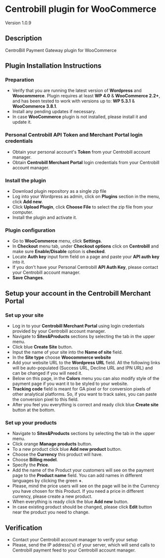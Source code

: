 # Centrobill plugin for WooCommerce  
Version 1.0.9
## Description
CentroBill Payment Gateway plugin for WooCommerce   




##  Plugin Installation Instructions  

### Preparation 
* Verify that you are running the latest version of __Wordpress__ and __Woocommerce__. Plugin requires at least __WP 4.0__  & __WooCommerce 2.2+__, and has been tested to work with versions up to: __WP 5.3.1__ & __WooCommerce 3.8.1__.
* Install any pending updates if necessary. 
* In case __WooCommerce__ plugin is not installed, please install it and update it.

### Personal Centrobill API Token and Merchant Portal login credentials
* Obtain your personal account's __Token__ from your Centrobill account manager.
* Obtain __Centrobill Merchant Portal__ login credentials from your Centrobill account manager.

### Install the plugin 
* Download plugin repository as a single zip file 
* Log into your Wordpress as admin, click on __Plugins__ section in the menu, click __Add new__. 
* Click __Upload Plugin__, click __Choose File__ to select the zip file from your computer. 
* Install the plugin and activate it.  

### Plugin configuration 
* Go to __WooCommerce__ menu, click __Settings__. 
* In __Checkout__ menu tab, under __Checkout options__ click on __Centrobill__ and make sure __Enable/Disable__ option is __checked__. 
* Locate __Auth key__ input form field on a page and paste your __API auth key__ into it. 
* If you don't have your Personal Centrobill __API Auth Key__, please contact your Centrobill account manager.
* __Save Changes__.  

## Setup your account in the Centrobill Merchant Portal

### Set up your site
* Log in to your __Centrobill Merchant Portal__ using login credentials provided by your Centrobill account manager.
* Navigate to __Sites&Products__ sections by selecting the tab in the upper menu.
* Click blue __Create Site__ button.
* Input the name of your site into the __Name of site__ field. 
* In the __Site type__ choose __Woocommerce website__
* Add your website URL to the __Wordpress URL__ field. All the following links will be auto-populated (Success URL, Decline URL and IPN URL) and can be changed if you will need it.
* Below on this page, in the __Colors__ menu you can also modify style of the payment page if you want it to be styled to your website.
* __Tracking code__ field is meant for GA pixel or for conversion pixels of other analytical platforms. So, if you want to track sales, you can paste the conversion pixel to this field.
* After you feel you everything is correct and ready click blue __Create site__ button at the bottom.

### Set up your products
* Navigate to __Sites&Products__ sections by selecting the tab in the upper menu.
* Click orange __Manage products__ button.
* To a new product click blue __Add new product__ button.
* Choose the __Currency__ this product will have.
* Choose __Billing model__.
* Specify the __Price__.
* Add the name of the Product your customers will see on the payment page to the __Product name__ field. You can add names in different languages by clicking the green __+__. 
* Please, mind the price users will see on the page will be in the Currency you have chosen for this Product. If you need a price in different currency, please create a new product.
* When everything is ready click the blue __Add new__ button.
* In case existing product should be changed, please click __Edit__ button near the product you need to change.

## Verification 
* Contact your Centrobill account manager to verify your setup
* Please, send the IP address('s) of your server, which will send calls to Centrobill payment feed to your Centrobill account manager.
